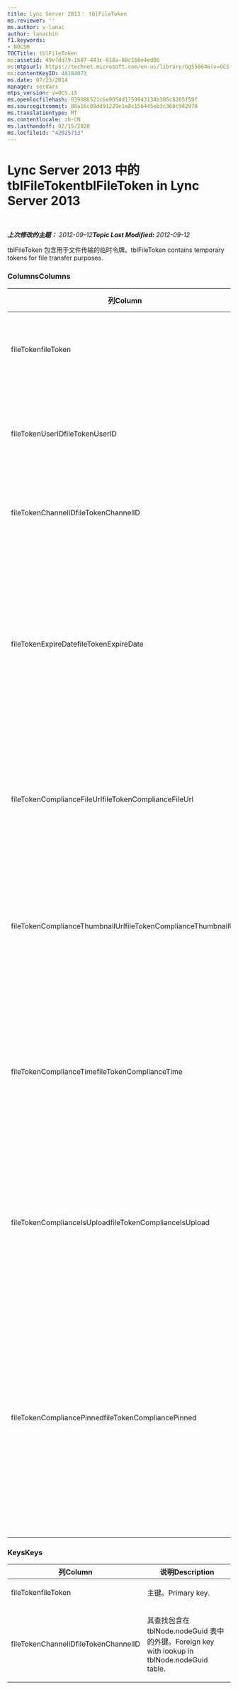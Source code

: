 ```yaml
---
title: Lync Server 2013： tblFileToken
ms.reviewer: ''
ms.author: v-lanac
author: lanachin
f1.keywords:
- NOCSH
TOCTitle: tblFileToken
ms:assetid: 49e7dd79-1607-443c-818a-88c160e4ed06
ms:mtpsurl: https://technet.microsoft.com/en-us/library/Gg558646(v=OCS.15)
ms:contentKeyID: 48184073
ms.date: 07/23/2014
manager: serdars
mtps_version: v=OCS.15
ms.openlocfilehash: 839086521c6e9054d1759943134b305c8205f59f
ms.sourcegitcommit: 88a16c09dd91229e1a8c156445eb3c360c942978
ms.translationtype: MT
ms.contentlocale: zh-CN
ms.lasthandoff: 02/15/2020
ms.locfileid: "42025713"
---
```

<div data-xmlns="http://www.w3.org/1999/xhtml">

<div class="topic" data-xmlns="http://www.w3.org/1999/xhtml" data-msxsl="urn:schemas-microsoft-com:xslt" data-cs="http://msdn.microsoft.com/">

<div data-asp="http://msdn2.microsoft.com/asp">

# <a name="tblfiletoken-in-lync-server-2013"></a><span data-ttu-id="58eb5-102">Lync Server 2013 中的 tblFileToken</span><span class="sxs-lookup"><span data-stu-id="58eb5-102">tblFileToken in Lync Server 2013</span></span>

</div>

<div id="mainSection">

<div id="mainBody">

<span> </span>

<span data-ttu-id="58eb5-103">_**上次修改的主题：** 2012-09-12_</span><span class="sxs-lookup"><span data-stu-id="58eb5-103">_**Topic Last Modified:** 2012-09-12_</span></span>

<span data-ttu-id="58eb5-104">tblFileToken 包含用于文件传输的临时令牌。</span><span class="sxs-lookup"><span data-stu-id="58eb5-104">tblFileToken contains temporary tokens for file transfer purposes.</span></span>

### <a name="columns"></a><span data-ttu-id="58eb5-105">Columns</span><span class="sxs-lookup"><span data-stu-id="58eb5-105">Columns</span></span>

<table>
<colgroup>
<col style="width: 33%" />
<col style="width: 33%" />
<col style="width: 33%" />
</colgroup>
<thead>
<tr class="header">
<th><span data-ttu-id="58eb5-106">列</span><span class="sxs-lookup"><span data-stu-id="58eb5-106">Column</span></span></th>
<th><span data-ttu-id="58eb5-107">类型</span><span class="sxs-lookup"><span data-stu-id="58eb5-107">Type</span></span></th>
<th><span data-ttu-id="58eb5-108">说明</span><span class="sxs-lookup"><span data-stu-id="58eb5-108">Description</span></span></th>
</tr>
</thead>
<tbody>
<tr class="odd">
<td><p><span data-ttu-id="58eb5-109">fileToken</span><span class="sxs-lookup"><span data-stu-id="58eb5-109">fileToken</span></span></p></td>
<td><p><span data-ttu-id="58eb5-110">nvarchar (50)，不为 null</span><span class="sxs-lookup"><span data-stu-id="58eb5-110">nvarchar (50), not null</span></span></p></td>
<td><p><span data-ttu-id="58eb5-111">唯一令牌（一个 GUID）。</span><span class="sxs-lookup"><span data-stu-id="58eb5-111">Unique token (a GUID).</span></span></p></td>
</tr>
<tr class="even">
<td><p><span data-ttu-id="58eb5-112">fileTokenUserID</span><span class="sxs-lookup"><span data-stu-id="58eb5-112">fileTokenUserID</span></span></p></td>
<td><p><span data-ttu-id="58eb5-113">int，不为 null</span><span class="sxs-lookup"><span data-stu-id="58eb5-113">int, not null</span></span></p></td>
<td><p><span data-ttu-id="58eb5-114">要传输文件的主体的 ID。</span><span class="sxs-lookup"><span data-stu-id="58eb5-114">ID of the principal that is transferring the file.</span></span></p></td>
</tr>
<tr class="odd">
<td><p><span data-ttu-id="58eb5-115">fileTokenChannelID</span><span class="sxs-lookup"><span data-stu-id="58eb5-115">fileTokenChannelID</span></span></p></td>
<td><p><span data-ttu-id="58eb5-116">GUID，不为 null</span><span class="sxs-lookup"><span data-stu-id="58eb5-116">GUID, not null</span></span></p></td>
<td><p><span data-ttu-id="58eb5-117">聊天室节点的 GUID。</span><span class="sxs-lookup"><span data-stu-id="58eb5-117">GUID of the chat room node.</span></span></p></td>
</tr>
<tr class="even">
<td><p><span data-ttu-id="58eb5-118">fileTokenExpireDate</span><span class="sxs-lookup"><span data-stu-id="58eb5-118">fileTokenExpireDate</span></span></p></td>
<td><p><span data-ttu-id="58eb5-119">datetime，不为 null</span><span class="sxs-lookup"><span data-stu-id="58eb5-119">datetime, not null</span></span></p></td>
<td><p><span data-ttu-id="58eb5-p101">过期时间。除非固定，令牌的有效期为 30 分钟（请参阅此列中以下说明）。</span><span class="sxs-lookup"><span data-stu-id="58eb5-p101">Expiration time. (Tokens expire after 30 minutes, unless pinned (see the following descriptions in this column).</span></span></p></td>
</tr>
<tr class="odd">
<td><p><span data-ttu-id="58eb5-122">fileTokenComplianceFileUrl</span><span class="sxs-lookup"><span data-stu-id="58eb5-122">fileTokenComplianceFileUrl</span></span></p></td>
<td><p><span data-ttu-id="58eb5-123">nvarchar （256）</span><span class="sxs-lookup"><span data-stu-id="58eb5-123">nvarchar(256)</span></span></p></td>
<td><p><span data-ttu-id="58eb5-124">已传输文件的 URL（用于合规性服务）。</span><span class="sxs-lookup"><span data-stu-id="58eb5-124">URL of the transferred file (for Compliance service use).</span></span></p></td>
</tr>
<tr class="even">
<td><p><span data-ttu-id="58eb5-125">fileTokenComplianceThumbnailUrl</span><span class="sxs-lookup"><span data-stu-id="58eb5-125">fileTokenComplianceThumbnailUrl</span></span></p></td>
<td><p><span data-ttu-id="58eb5-126">nvarchar （256）</span><span class="sxs-lookup"><span data-stu-id="58eb5-126">nvarchar(256)</span></span></p></td>
<td><p><span data-ttu-id="58eb5-127">已传输文件的缩略图的 URL（用于合规性服务）。</span><span class="sxs-lookup"><span data-stu-id="58eb5-127">URL of the thumbnail for the transferred file (for Compliance service use).</span></span></p></td>
</tr>
<tr class="odd">
<td><p><span data-ttu-id="58eb5-128">fileTokenComplianceTime</span><span class="sxs-lookup"><span data-stu-id="58eb5-128">fileTokenComplianceTime</span></span></p></td>
<td><p><span data-ttu-id="58eb5-129">datetime2</span><span class="sxs-lookup"><span data-stu-id="58eb5-129">datetime2</span></span></p></td>
<td><p><span data-ttu-id="58eb5-130">实际文件传输操作的时间戳（用于合规性服务）。</span><span class="sxs-lookup"><span data-stu-id="58eb5-130">Timestamp for the actual file transfer operation (for Compliance service use).</span></span></p></td>
</tr>
<tr class="even">
<td><p><span data-ttu-id="58eb5-131">fileTokenComplianceIsUpload</span><span class="sxs-lookup"><span data-stu-id="58eb5-131">fileTokenComplianceIsUpload</span></span></p></td>
<td><p><span data-ttu-id="58eb5-132">位</span><span class="sxs-lookup"><span data-stu-id="58eb5-132">bit</span></span></p></td>
<td><p><span data-ttu-id="58eb5-133">如果上载，则为 True；如果下载，则为 False（用于合规性服务）。</span><span class="sxs-lookup"><span data-stu-id="58eb5-133">True if upload; False if download (for Compliance service use).</span></span></p></td>
</tr>
<tr class="odd">
<td><p><span data-ttu-id="58eb5-134">fileTokenCompliancePinned</span><span class="sxs-lookup"><span data-stu-id="58eb5-134">fileTokenCompliancePinned</span></span></p></td>
<td><p><span data-ttu-id="58eb5-135">bit，不为 null</span><span class="sxs-lookup"><span data-stu-id="58eb5-135">bit, not null</span></span></p></td>
<td><p><span data-ttu-id="58eb5-p102">如果令牌是固定的，则为 True。它将不会用于保存表中的令牌，除非合规性服务有机会从其中检索相关字段。</span><span class="sxs-lookup"><span data-stu-id="58eb5-p102">True if token is pinned. It’s used to keep the token in the table until Compliance service has a chance to retrieve the relevant fields from it.</span></span></p></td>
</tr>
</tbody>
</table>


### <a name="keys"></a><span data-ttu-id="58eb5-138">Keys</span><span class="sxs-lookup"><span data-stu-id="58eb5-138">Keys</span></span>

<table>
<colgroup>
<col style="width: 50%" />
<col style="width: 50%" />
</colgroup>
<thead>
<tr class="header">
<th><span data-ttu-id="58eb5-139">列</span><span class="sxs-lookup"><span data-stu-id="58eb5-139">Column</span></span></th>
<th><span data-ttu-id="58eb5-140">说明</span><span class="sxs-lookup"><span data-stu-id="58eb5-140">Description</span></span></th>
</tr>
</thead>
<tbody>
<tr class="odd">
<td><p><span data-ttu-id="58eb5-141">fileToken</span><span class="sxs-lookup"><span data-stu-id="58eb5-141">fileToken</span></span></p></td>
<td><p><span data-ttu-id="58eb5-142">主键。</span><span class="sxs-lookup"><span data-stu-id="58eb5-142">Primary key.</span></span></p></td>
</tr>
<tr class="even">
<td><p><span data-ttu-id="58eb5-143">fileTokenChannelID</span><span class="sxs-lookup"><span data-stu-id="58eb5-143">fileTokenChannelID</span></span></p></td>
<td><p><span data-ttu-id="58eb5-144">其查找包含在 tblNode.nodeGuid 表中的外键。</span><span class="sxs-lookup"><span data-stu-id="58eb5-144">Foreign key with lookup in tblNode.nodeGuid table.</span></span></p></td>
</tr>
</tbody>
</table>


</div>

<span> </span>

</div>

</div>

</div>

